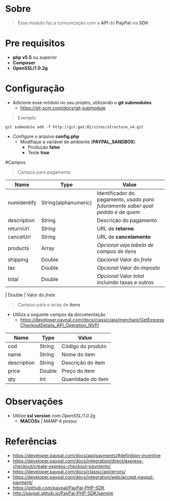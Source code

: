 # Sobre
> Esse modulo faz a comunicação com a **API** do **PayPal** via **SDK**

# Pre requisitos
- **php v5.5** ou superior
- **Composer**
- **OpenSSL/1.0.2g**

# Configuração
- Adicione esse módulo no seu projeto, utilizando o **git submodules**
  - https://git-scm.com/docs/git-submodule
> Exemplo
```git
git submodule add -f http://git.gat:81/sites/structure_v4.git
```
- Configure o arquivo **config.php**
  - Modifique a variável de ambiente (**PAYPAL_SANDBOX**)
    - Produção **false**
    - Teste **true**

#Campos
> Campos para pagamento

Name | Type |Value
-----|------|-----
numIdentify | String(alphanumeric) | Identificador do pagamento, _usado para futuramente saber qual pedido é de quem_
description | String | Descrição do pagamento
returnUrl | String |  URL de **retorno**
cancelUrl | String |  URL de **cancelamento**
products  | Array  | _Opcional_ _veja tabela de campos de itens_
shipping  | Double | _Opcional_ Valor do _frete_
tax       | Double | _Opcional_ Valor do _imposto_
total     | Double | _Opcional_ Valor _total_ incluindo taxas e outros

| Double | Valor do _frete_

> Campos para o array de **itens**
- Utiliza a seguinte campos da documentação
  - https://developer.paypal.com/docs/classic/api/merchant/GetExpressCheckoutDetails_API_Operation_NVP/

Name | Type |Value
-----|------|-----
cod            | String | Código do produto
name           | String | Nome do item
description    | String | Descrição do item
price          | Double | Preço do item
qty            | Int | Quantidade do item




# Observações
- Utilize **ssl version** com _OpenSSL/1.0.2g_
  - **MACOSx** | MAMP 4 possui


# Referências
- https://developer.paypal.com/docs/api/payments/#definition-incentive
- https://developer.paypal.com/docs/integration/direct/express-checkout/create-express-checkout-payments/
- https://developer.paypal.com/docs/classic/api/errors/
- https://developer.paypal.com/docs/integration/web/accept-paypal-payment/
- https://github.com/paypal/PayPal-PHP-SDK
- http://paypal.github.io/PayPal-PHP-SDK/sample
